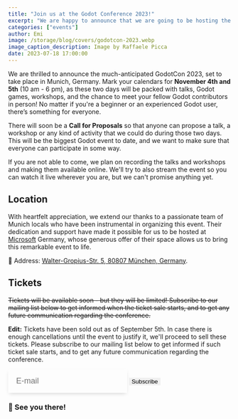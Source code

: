 ```yaml
---
title: "Join us at the Godot Conference 2023!"
excerpt: "We are happy to announce that we are going to be hosting the 2023 GodotCon in Munich, Germany. "
categories: ["events"]
author: Emi
image: /storage/blog/covers/godotcon-2023.webp
image_caption_description: Image by Raffaele Picca
date: 2023-07-18 17:00:00
---
```


We are thrilled to announce the much-anticipated GodotCon 2023, set to take place in Munich, Germany. Mark your calendars for **November 4th and 5th** (10 am - 6 pm), as these two days will be packed with talks, Godot games, workshops, and the chance to meet your fellow Godot contributors in person! No matter if you're a beginner or an experienced Godot user, there’s something for everyone.

There will soon be a **Call for Proposals** so that anyone can propose a talk, a workshop or any kind of activity that we could do during those two days. This will be the biggest Godot event to date, and we want to make sure that everyone can participate in some way.

If you are not able to come, we plan on recording the talks and workshops and making them available online. We'll try to also stream the event so you can watch it live wherever you are, but we can't promise anything yet.

## Location

With heartfelt appreciation, we extend our thanks to a passionate team of Munich locals who have been instrumental in organizing this event. Their dedication and support have made it possible for us to be hosted at [Microsoft](https://developer.microsoft.com/en-us/games/) Germany, whose generous offer of their space allows us to bring this remarkable event to life.

📍 Address: [Walter-Gropius-Str. 5, 80807 München, Germany](https://www.openstreetmap.org/way/428992680).

## Tickets

~~Tickets will be available soon - but they will be limited! Subscribe to our mailing list below to get informed when the ticket sale starts, and to get any future communication regarding the conference.~~

**Edit:** Tickets have been sold out as of September 5th. In case there is enough cancellations until the event to justify it, we'll proceed to sell these tickets. Please subscribe to our mailing list below to get informed if such ticket sale starts, and to get any future communication regarding the conference.


<form method="post" action="https://godot.news/subscription/form" class="listmonk-form">
    <div>
        <input type="hidden" name="nonce" />
        <input type="email" name="email" required placeholder="E-mail"  style="font-size: 18px;padding: 16px 18px;border: 1px solid var(--base-color);box-shadow: 0 4px 9px -3px #0000002e;background: var(--card-footer-color);color: var(--base-color-text);"/>
        <p style="display:none;">
          <input id="6e6e9" type="checkbox" name="l" checked value="6e6e9ba4-732b-4528-b4cd-71bbe6850f8d" />
          <label for="6e6e9">Godot Conference</label>
        </p>
				<input type="submit" class="btn" value="Subscribe" style="cursor: pointer;border: inherit;" />
    </div>
</form>

### 👋 See you there!
